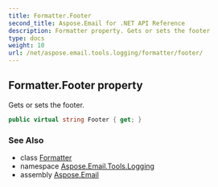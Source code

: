 ```yaml
---
title: Formatter.Footer
second_title: Aspose.Email for .NET API Reference
description: Formatter property. Gets or sets the footer
type: docs
weight: 10
url: /net/aspose.email.tools.logging/formatter/footer/
---
```

## Formatter.Footer property

Gets or sets the footer.

```csharp
public virtual string Footer { get; }
```

### See Also

* class [Formatter](../)
* namespace [Aspose.Email.Tools.Logging](../../formatter/)
* assembly [Aspose.Email](../../../)


